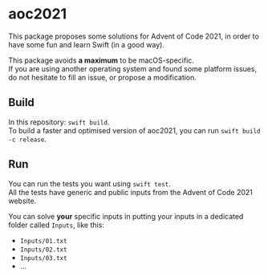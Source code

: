 # aoc2021

This package proposes some solutions for Advent of Code 2021,
in order to have some fun and learn Swift (in a good way).

This package avoids **a maximum** to be macOS-specific.  
If you are using another operating system and found some
platform issues, do not hesitate to fill an issue, or propose
a modification.

## Build

In this repository: `swift build`.  
To build a faster and optimised version of aoc2021,
you can run `swift build -c release`.

## Run

You can run the tests you want using `swift test`.  
All the tests have generic and public inputs from the Advent of Code 2021 website.

You can solve **your** specific inputs in putting your inputs in a dedicated folder called `Inputs`,
like this:  
* `Inputs/01.txt`
* `Inputs/02.txt`
* `Inputs/03.txt`
* ...

